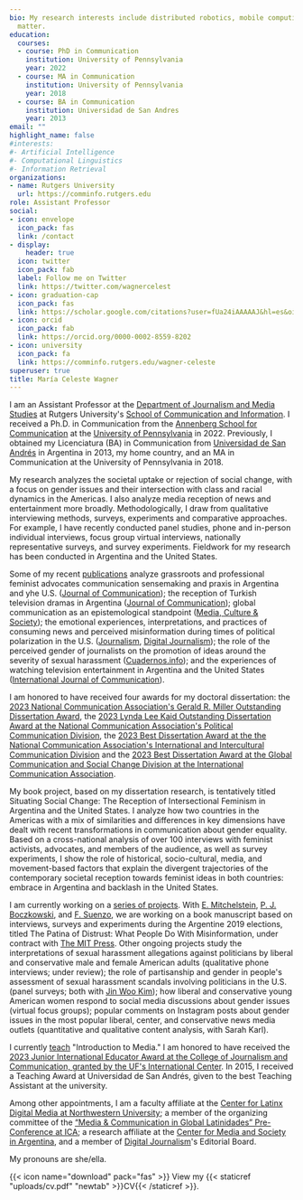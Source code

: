 ```yaml
---
bio: My research interests include distributed robotics, mobile computing and programmable
  matter.
education:
  courses:
  - course: PhD in Communication
    institution: University of Pennsylvania
    year: 2022 
  - course: MA in Communication
    institution: University of Pennsylvania
    year: 2018
  - course: BA in Communication
    institution: Universidad de San Andres
    year: 2013
email: ""
highlight_name: false
#interests:
#- Artificial Intelligence
#- Computational Linguistics
#- Information Retrieval
organizations:
- name: Rutgers University
  url: https://comminfo.rutgers.edu
role: Assistant Professor
social:
- icon: envelope
  icon_pack: fas
  link: /contact
- display:
    header: true
  icon: twitter
  icon_pack: fab
  label: Follow me on Twitter
  link: https://twitter.com/wagnercelest
- icon: graduation-cap
  icon_pack: fas
  link: https://scholar.google.com/citations?user=fUa24iAAAAAJ&hl=es&oi=ao 
- icon: orcid
  icon_pack: fab
  link: https://orcid.org/0000-0002-8559-8202
- icon: university
  icon_pack: fa
  link: https://comminfo.rutgers.edu/wagner-celeste
superuser: true
title: María Celeste Wagner
---
```


I am an Assistant Professor at the [Department of Journalism and Media Studies](https://comminfo.rutgers.edu/about/journalism-and-media-studies-department) at Rutgers University's [School of Communication and Information](https://comminfo.rutgers.edu). I received a Ph.D. in Communication from the [Annenberg School for Communication](https://www.asc.upenn.edu/) at the [University of Pennsylvania](https://www.upenn.edu) in 2022. Previously, I obtained my Licenciatura (BA) in Communication from [Universidad de San Andrés](https://udesa.edu.ar/) in Argentina in 2013, my home country, and an MA in Communication at the University of Pennsylvania in 2018. 

My research analyzes the societal uptake or rejection of social change, with a focus on gender issues and their intersection with class and racial dynamics in the Americas. I also analyze media reception of news and entertainment more broadly. Methodologically, I draw from qualitative interviewing methods, surveys, experiments and comparative approaches. For example, I have recently conducted panel studies, phone and in-person individual interviews, focus group virtual interviews, nationally representative surveys, and survey experiments. Fieldwork for my research has been conducted in Argentina and the United States. 

Some of my recent [publications](https://celestewagner.com/research/) analyze grassroots and professional feminist advocates communication sensemaking and praxis in Argentina and yhe U.S. ([Journal of Communication](https://doi.org/10.1093/joc/jqae016)); the reception of Turkish television dramas in Argentina ([Journal of Communication](https://doi.org/10.1093/joc/jqad001)); global communication as an epistemological standpoint ([Media, Culture & Society](https://doi.org/10.1177/01634437241277893)); the emotional experiences, interpretations, and practices of consuming news and perceived misinformation during times of political polarization in the U.S. ([Journalism](https://journals.sagepub.com/doi/abs/10.1177/1464884919878545), [Digital Journalism](https://www.tandfonline.com/doi/abs/10.1080/21670811.2019.1653208)); the role of the perceived gender of journalists on the promotion of ideas around the severity of sexual harassment ([Cuadernos.info](https://scielo.conicyt.cl/scielo.php?pid=S0719-367X2019000100043&script=sci_arttext)); and the experiences of watching television entertainment in Argentina and the United States ([International Journal of Communication](https://ijoc.org/index.php/ijoc/article/view/14191)). 

I am honored to have received four awards for my doctoral dissertation: the [2023 National Communication Association's Gerald R. Miller Outstanding Dissertation Award](https://www.natcom.org/awards/2023-nca-award-winners), the [2023 Lynda Lee Kaid Outstanding Dissertation Award at the National Communication Association's Political Communication Division](https://www.natcom.org/awards/political-communication-division), the [2023 Best Dissertation Award at the the National Communication Association's International and Intercultural Communication Division](https://www.natcom.org/awards/international-and-intercultural-communication-division) and the [2023 Best Dissertation Award at the Global Communication and Social Change Division at the International Communication Association](https://ica-gcsc.org). 

My book project, based on my dissertation research, is tentatively titled Situating Social Change: The Reception of Intersectional Feminism in Argentina and the United States. I analyze how two countries in the Americas with a mix of similarities and differences in key dimensions have dealt with recent transformations in communication about gender equality. Based on a cross-national analysis of over 100 interviews with feminist activists, advocates, and members of the audience, as well as survey experiments, I show the role of historical, socio-cultural, media, and movement-based factors that explain the divergent trajectories of the contemporary societal reception towards feminist ideas in both countries: embrace in Argentina and backlash in the United States. 

I am currently working on a [series of projects](https://celestewagner.com/research/). With [E. Mitchelstein](https://udesa.edu.ar/profesores/eugenia-mitchelstein), [P. J. Boczkowski](https://communication.northwestern.edu/faculty/pablo-boczkowski/), and [F. Suenzo](https://facundosuenzo.com), we are working on a book manuscript based on interviews, surveys and experiments during the Argentine 2019 elections, titled The Patina of Distrust: What People Do With Misinformation, under contract with [The MIT Press](https://mitpress.mit.edu). Other ongoing projects study the interpretations of sexual harassment allegations against politicians by liberal and conservative male and female American adults (qualitative phone interviews; under review); the role of partisanship and gender in people's assessment of sexual harassment scandals involving politicians in the U.S. (panel surveys; both with [Jin Woo Kim](https://jinwookimqssdotcom.wordpress.com)); how liberal and conservative young American women respond to social media discussions about gender issues (virtual focus groups); popular comments on Instagram posts about gender issues in the most popular liberal, center, and conservative news media outlets (quantitative and qualitative content analysis, with Sarah Karl). 

I currently [teach](https://celestewagner.com/teaching/) "Introduction to Media." I am honored to have received the [2023 Junior International Educator Award at the College of Journalism and Communication, granted by the UF's International Center](https://internationalcenter.ufl.edu/faculty-engagement/international-educator-awards). In 2015, I received a Teaching Award at Universidad de San Andrés, given to the best Teaching Assistant at the university. 

Among other appointments, I am a faculty affiliate at the [Center for Latinx Digital Media at Northwestern University](https://ldm.soc.northwestern.edu); a member of the organizing committee of the [“Media & Communication in Global Latinidades” Pre-Conference at ICA](https://latinxlatammedia.com/); a research affiliate at the [Center for Media and Society in Argentina](https://udesa.edu.ar/meso-en/team), and a member of [Digital Journalism](https://www.tandfonline.com/journals/rdij20)'s Editorial Board. 

My pronouns are she/ella. 

{{< icon name="download" pack="fas" >}} View my {{< staticref "uploads/cv.pdf" "newtab" >}}CV{{< /staticref >}}.
